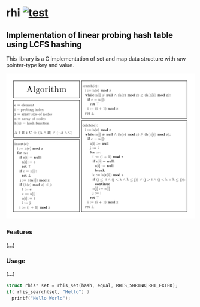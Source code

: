 # rhi [![test](https://github.com/reshifr/rhi/actions/workflows/test.yml/badge.svg?branch=master)](https://github.com/reshifr/rhi/actions/workflows/test.yml)

## Implementation of linear probing hash table using LCFS hashing

This library is a C implementation of set and map data structure with raw pointer-type key and value.

<img src="https://github.com/reshifr/rhi/blob/master/docs/algorithm-illustration.jpg?raw=true" alt="Algorithm Illustration" width="640"/>

### Features

(...)

### Usage

(...)

```c
struct rhis* set = rhis_set(hash, equal, RHIS_SHRINK|RHI_EXTED);
if( rhis_search(set, "Hello") )
  printf("Hello World");
```
